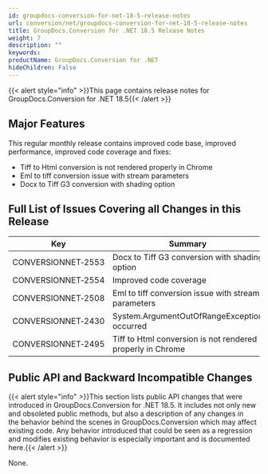```yaml
---
id: groupdocs-conversion-for-net-18-5-release-notes
url: conversion/net/groupdocs-conversion-for-net-18-5-release-notes
title: GroupDocs.Conversion for .NET 18.5 Release Notes
weight: 7
description: ""
keywords: 
productName: GroupDocs.Conversion for .NET
hideChildren: False
---
```

{{< alert style="info" >}}This page contains release notes for GroupDocs.Conversion for .NET 18.5{{< /alert >}}

## Major Features

This regular monthly release contains improved code base, improved performance, improved code coverage and fixes: 

*   Tiff to Html conversion is not rendered properly in Chrome
*   Eml to tiff conversion issue with stream parameters
*   Docx to Tiff G3 conversion with shading option

## Full List of Issues Covering all Changes in this Release

| Key | Summary | Category |
| --- | --- | --- |
| CONVERSIONNET&#8209;2553 | Docx to Tiff G3 conversion with shading option | Improvement |
| CONVERSIONNET&#8209;2554 | Improved code coverage | Improvement |
| CONVERSIONNET&#8209;2508 | Eml to tiff conversion issue with stream parameters | Fix |
| CONVERSIONNET&#8209;2430 | System.ArgumentOutOfRangeException occurred | Fix |
| CONVERSIONNET&#8209;2495 | Tiff to Html conversion is not rendered properly in Chrome | Fix |

## Public API and Backward Incompatible Changes

{{< alert style="info" >}}This section lists public API changes that were introduced in GroupDocs.Conversion for .NET 18.5. It includes not only new and obsoleted public methods, but also a description of any changes in the behavior behind the scenes in GroupDocs.Conversion which may affect existing code. Any behavior introduced that could be seen as a regression and modifies existing behavior is especially important and is documented here.{{< /alert >}}

None.
